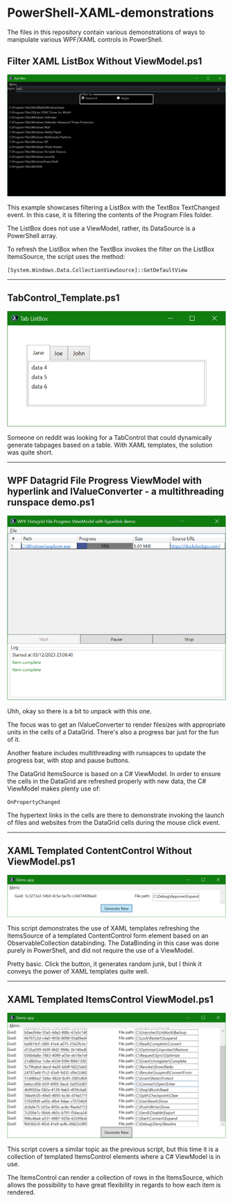 # PowerShell-XAML-demonstrations

The files in this repository contain various demonstrations of ways to manipulate various WPF/XAML controls in PowerShell.

## Filter XAML ListBox Without ViewModel.ps1
![Screenshot](/img/Filter%20XAML%20ListBox%20Without%20ViewModel.png?raw=true)

This example showcases filtering a ListBox with the TextBox TextChanged event. In this case, it is filtering the contents of the Program Files folder.

The ListBox does not use a ViewModel, rather, its DataSource is a PowerShell array.

To refresh the ListBox when the TextBox invokes the filter on the ListBox ItemsSource, the script uses the method:

```
[System.Windows.Data.CollectionViewSource]::GetDefaultView
```

-----

## TabControl_Template.ps1
![Screenshot](/img/TabControl_Template.png?raw=true)

Someone on reddit was looking for a TabControl that could dynamically generate tabpages based on a table. With XAML templates, the solution was quite short.

-----

## WPF Datagrid File Progress ViewModel with hyperlink and IValueConverter - a multithreading runspace demo.ps1
![Screenshot](/img/WPF%20Datagrid%20File%20Progress%20ViewModel%20with%20hyperlink%20and%20IValueConverter%20-%20a%20multithreading%20runspace%20demo.png?raw=true)

Uhh, okay so there is a bit to unpack with this one.

The focus was to get an IValueConverter to render filesizes with appropriate units in the cells of a DataGrid. There's also a progress bar just for the fun of it.

Another feature includes multithreading with runsapces to update the progress bar, with stop and pause buttons.

The DataGrid ItemsSource is based on a C# ViewModel. In order to ensure the cells in the DataGrid are refreshed properly with new data, the C# ViewModel makes plenty use of:

```
OnPropertyChanged
```

The hypertext links in the cells are there to demonstrate invoking the launch of files and websites from the DataGrid cells during the mouse click event.

-----

## XAML Templated ContentControl Without ViewModel.ps1
![Screenshot](/img/XAML%20Templated%20ContentControl%20Without%20ViewModel.png?raw=true)

This script demonstrates the use of XAML templates refreshing the ItemsSource of a templated ContentControl form element based on an ObservableCollection databinding. The DataBinding in this case was done purely in PowerShell, and did not require the use of a ViewModel.

Pretty basic. Click the button, it generates random junk, but I think it conveys the power of XAML templates quite well.

-----

## XAML Templated ItemsControl ViewModel.ps1
![Screenshot](/img/XAML%20Templated%20ItemsControl%20ViewModel.png?raw=true)

This script covers a similar topic as the previous script, but this time it is a collection of templated ItemsControl elements where a C# ViewModel is in use.

The ItemsControl can render a collection of rows in the ItemsSource, which allows the possibility to have great flexibility in regards to how each item is rendered.
